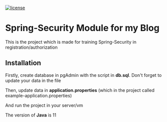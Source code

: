 [![license](https://img.shields.io/github/license/thmsgbrt/react-simple-pull-to-refresh.svg)](https://github.com/bunyodrafikov/Spring-Security-App/blob/master/LICENSE)

# Spring-Security Module for my Blog
This is the project which is made for training Spring-Security in registration/authorization

## Installation
Firstly, create database in pgAdmin with the script in **db.sql**. Don't forget to update your data in the file

Then, update data in **application.properties** (which in the project called example-application.properties)

And run the project in your server/vm

The version of **Java** is 11

